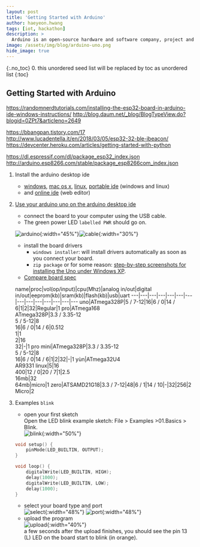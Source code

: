 ```yaml
---
layout: post
title: 'Getting Started with Arduino' 
author: haeyeon.hwang
tags: [iot, hackathon]
description: >
  Arduino is an open-source hardware and software company, project and user community that designs and manufactures single-board microcontrollers and microcontroller kits for building digital devices and interactive objects that can sense and control both physically and digitally.  `wiki`
image: /assets/img/blog/arduino-uno.png
hide_image: true
---
```

{:.no_toc}
0. this unordered seed list will be replaced by toc as unordered list
{:toc}

## **Getting Started with Arduino**

https://randomnerdtutorials.com/installing-the-esp32-board-in-arduino-ide-windows-instructions/
http://blog.daum.net/_blog/BlogTypeView.do?blogid=0ZPt7&articleno=2649

https://bbangpan.tistory.com/17
http://www.lucadentella.it/en/2018/03/05/esp32-32-ble-ibeacon/
https://devcenter.heroku.com/articles/getting-started-with-python

https://dl.espressif.com/dl/package_esp32_index.json
http://arduino.esp8266.com/stable/package_esp8266com_index.json

1. Install the arduino desktop ide
   * [windows](https://www.arduino.cc/en/Guide/Windows), [mac os x](https://www.arduino.cc/en/Guide/MacOSX), [linux](https://www.arduino.cc/en/Guide/Linux), [portable ide](https://www.arduino.cc/en/Guide/PortableIDE) (windows and linux)
   * and [online ide](https://create.arduino.cc/editor) (web editor)
2. [Use your arduino uno on the arduino desktop ide](https://www.arduino.cc/en/Guide/ArduinoUno)
   * connect the board to your computer using the USB cable. 
   * The green power LED `labelled PWR` should go on.

    ![arduino](https://www.arduino.cc/en/uploads/Guide/A000066_iso_both.jpg){:width="45%"}![cable](https://www.arduino.cc/en/uploads/Guide/USBCable.jpg){:width="30%"}
   * install the board drivers
     * `windows installer`: will install drivers automatically as soon as you connect your board.
     * `zip package` or for some reason: [step-by-step screenshots for installing the Uno under Windows XP](https://www.arduino.cc/en/Guide/UnoDriversWindowsXP). 
   * [Compare board spec](https://www.arduino.cc/en/products.compare)
   
   name|proc|vol(op/input)|cpu(Mhz)|analog in/out|digital in/out|eeprom(kb)|sram(kb)|flash(kb)|usb|uart
   ---|---|---|---|---|---|---|---|---|---|---|---|---|---
   uno|ATmega328P|5 / 7-12|16|6 / 0|14 / 6|1|2|32|Regular|1
   pro|ATmega168<br>ATmega328P|3.3 / 3.35-12<br>5 / 5-12|8<br>16|6 / 0|14 / 6|0.512<br>1|1<br>2|16<br>32|-|1
   pro mini|ATmega328P|3.3 / 3.35-12<br>5 / 5-12|8<br>16|6 / 0|14 / 6|1|2|32|-|1
   yùn|ATmega32U4<br>AR9331 linux|5|16<br>400|12 / 0|20 / 7|1|2.5<br>16mb|32<br>64mb|micro|1
   zero|ATSAMD21G18|3.3 / 7-12|48|6 / 1|14 / 10|-|32|256|2 Micro|2

3. Examples `blink`
   * open your first sketch  
    Open the LED blink example sketch: File > Examples >01.Basics > Blink.   
    ![blink](https://www.arduino.cc/en/uploads/Guide/UNO_Load_Blink.jpg){:width="50%"} 

    ```c   
    void setup() {
        pinMode(LED_BUILTIN, OUTPUT);
    }

    void loop() {
        digitalWrite(LED_BUILTIN, HIGH); 
        delay(1000);                     
        digitalWrite(LED_BUILTIN, LOW);  
        delay(1000);                     
    }
   ```
   * select your board type and port  
    ![select](https://www.arduino.cc/en/uploads/Guide/UNO_BoardType.jpg){:width="48%"} ![port](https://www.arduino.cc/en/uploads/Guide/UNO_Port.jpg){:width="48%"}
   * upload the program  
    ![upload](https://www.arduino.cc/en/uploads/Guide/UNO_Upload.png){:width="40%"}  
    a few seconds after the upload finishes, you should see the pin 13 (L) LED on the board start to blink (in orange). 

